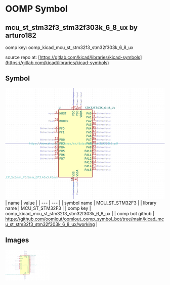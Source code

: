 # OOMP Symbol  
## mcu_st_stm32f3_stm32f303k_6_8_ux  by arturo182  
  
oomp key: oomp_kicad_mcu_st_stm32f3_stm32f303k_6_8_ux  
  
source repo at: [https://gitlab.com/kicad/libraries/kicad-symbols](https://gitlab.com/kicad/libraries/kicad-symbols)  
## Symbol  
  
[![working.png](working_600.png)](working.png)  
| name | value | 
| --- | --- | 
| symbol name | MCU_ST_STM32F3 | 
| library name | MCU_ST_STM32F3 | 
| oomp key | oomp_kicad_mcu_st_stm32f3_stm32f303k_6_8_ux | 
| oomp bot github | https://github.com/oomlout/oomlout_oomp_symbol_bot/tree/main/kicad_mcu_st_stm32f3_stm32f303k_6_8_ux/working | 
## Images  
  
[![working.png](working_140.png)](working.png)  
